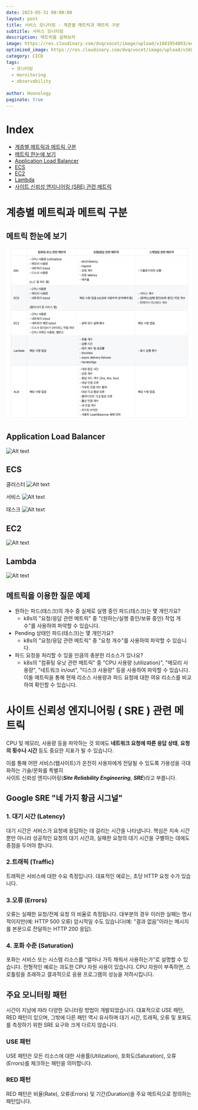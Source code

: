 ```yaml
---
date: 2023-05-31 00:00:00
layout: post
title: 서비스 모니터링 - 계층별 메트릭과 메트릭 구분 
subtitle: 서비스 모니터링
description: 메트릭을 살펴보자
image: https://res.cloudinary.com/dvqcvocet/image/upload/v1681954803/eoe0iiqoeiq9ghldrltc.png
optimized_image: https://res.cloudinary.com/dvqcvocet/image/upload/v1681954803/eoe0iiqoeiq9ghldrltc.png
category: CICD
tags:  
  - 모니터링
  - mornitoring
  - observability

author: Hoonology
paginate: true
---
```

# Index
- [계층별 메트릭과 메트릭 구분](#계층별-메트릭과-메트릭-구분)
- [메트릭 한눈에 보기](#메트릭-한눈에-보기)
- [Application Load Balancer](#application-load-balancer)
- [ECS](#ecs)
- [EC2](#ec2)
- [Lambda](#lambda)
- [사이트 신뢰성 엔지니어링 (SRE) 관련 메트릭](#사이트-신뢰성-엔지니어링--sre--관련-메트릭)

# 계층별 메트릭과 메트릭 구분
## 메트릭 한눈에 보기
![메트릭](/assets/img/CICD/met.png)

## Application Load Balancer
![Alt text](https://s3.ap-northeast-2.amazonaws.com/urclass-images/N80FCe__Q8BfNCImtrDj9-1651557340916.png)

## ECS
클러스터
![Alt text](https://user-images.githubusercontent.com/702622/164989495-acb8a380-ce4b-4d71-a88b-c2e0d7cd268d.png)

서비스
![Alt text](https://user-images.githubusercontent.com/702622/164989455-67a573e2-50ea-432e-a500-42a156394cd5.png)

태스크
![Alt text](https://user-images.githubusercontent.com/702622/164989427-862e7144-5a35-4146-b370-a929745a6489.png)

## EC2
![Alt text](https://user-images.githubusercontent.com/702622/164989407-998ba1b6-5ef3-4c9d-8469-f72eb1a55774.png)

## Lambda
![Alt text](https://user-images.githubusercontent.com/702622/164989608-0c1e821a-d045-4322-8552-345ba796dbfc.png)

## 메트릭을 이용한 질문 예제
- 원하는 파드(태스크)의 개수 중 실제로 실행 중인 파드(태스크)는 몇 개인가요?
  - k8s의 "요청/응답 관련 메트릭" 중 "(원하는/실행 중인/보류 중인) 작업 개수"를 사용하여 파악할 수 있습니다.
- Pending 상태인 파드(태스크)는 몇 개인가요?
  - k8s의 "요청/응답 관련 메트릭" 중 "요청 개수"를 사용하여 파악할 수 있습니다.
- 파드 요청을 처리할 수 있을 만큼의 충분한 리소스가 있나요?
  - k8s의 "컴퓨팅 유닛 관련 메트릭" 중 "CPU 사용량 (utilization)", "메모리 사용량", "네트워크 in/out", "디스크 사용량" 등을 사용하여 파악할 수 있습니다. 이들 메트릭을 통해 현재 리소스 사용량과 파드 요청에 대한 여유 리소스를 비교하여 확인할 수 있습니다.

# 사이트 신뢰성 엔지니어링 ( SRE ) 관련 메트릭

CPU 및 메모리, 사용량 등을 파악하는 것 외에도 **네트워크 요청에 따른 응답 상태**, **요청의 횟수나 시간** 등도 중요한 지표가 될 수 있습니다.

이를 통해 어떤 서비스(웹사이트)가 온전히 사용자에게 전달될 수 있도록 가용성을 극대화하는 기술/문화를 특별히   
사이트 신뢰성 엔지니어링(***Site Reliability Engineering***, ***SRE***)라고 부릅니다.

## Google SRE "네 가지 황금 시그널"
### 1. 대기 시간 (Latency)
대기 시간은 서비스가 요청에 응답하는 데 걸리는 시간을 나타냅니다. 핵심은 지속 시간뿐만 아니라 성공적인 요청의 대기 시간과, 실패한 요청의 대기 시간을 구별하는 데에도 중점을 두어야 합니다.

### 2.트래픽 (Traffic)
트래픽은 서비스에 대한 수요 측정입니다. 대표적인 예로는, 초당 HTTP 요청 수가 있습니다.

### 3.오류 (Errors)
오류는 실패한 요청/전체 요청 의 비율로 측정됩니다. 대부분의 경우 이러한 실패는 명시적이지만(예: HTTP 500 오류) 암시적일 수도 있습니다(예: "결과 없음"이라는 메시지를 본문으로 전달하는 HTTP 200 응답).

### 4. 포화 수준 (Saturation)
포화는 서비스 또는 시스템 리소스를 “얼마나 가득 채워서 사용하는가”로 설명할 수 있습니다. 전형적인 예로는 과도한 CPU 자원 사용이 있습니다. CPU 자원이 부족하면, 스로틀링을 초래하고 결과적으로 응용 프로그램의 성능을 저하시킵니다.

## 주요 모니터링 패턴
시간이 지남에 따라 다양한 모니터링 방법이 개발되었습니다. 대표적으로 USE 패턴, RED 패턴이 있으며, 그밖에 다른 패턴 역시 유사하며 대기 시간, 트래픽, 오류 및 포화도를 측정하기 위한 SRE 요구와 크게 다르지 않습니다.

### USE 패턴
USE 패턴은 모든 리소스에 대한 사용률(Utilization), 포화도(Saturation), 오류(Errors)를 체크하는 패턴을 의미합니다.

### RED 패턴
RED 패턴은 비율(Rate), 오류(Errors) 및 기간(Duration)을 주요 메트릭으로 정의하는 패턴입니다.